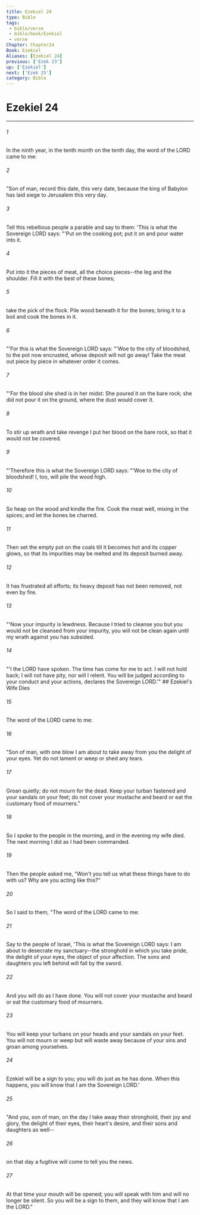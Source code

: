 ```yaml
---
title: Ezekiel 24
type: Bible
tags:
 - bible/verse
 - bible/book/Ezekiel
 - verse
Chapter: Chapter24
Book: Ezekiel
Aliases: [Ezekiel 24]
previous: ['Ezek 23']
up: ['Ezekiel']
next: ['Ezek 25']
category: Bible
---
```

# Ezekiel 24

***


###### 1 
In the ninth year, in the tenth month on the tenth day, the word of the LORD came to me: 

###### 2 
"Son of man, record this date, this very date, because the king of Babylon has laid siege to Jerusalem this very day. 

###### 3 
Tell this rebellious people a parable and say to them: 'This is what the Sovereign LORD says: "'Put on the cooking pot; put it on and pour water into it. 

###### 4 
Put into it the pieces of meat, all the choice pieces--the leg and the shoulder. Fill it with the best of these bones; 

###### 5 
take the pick of the flock. Pile wood beneath it for the bones; bring it to a boil and cook the bones in it. 

###### 6 
"'For this is what the Sovereign LORD says: "'Woe to the city of bloodshed, to the pot now encrusted, whose deposit will not go away! Take the meat out piece by piece in whatever order it comes. 

###### 7 
"'For the blood she shed is in her midst: She poured it on the bare rock; she did not pour it on the ground, where the dust would cover it. 

###### 8 
To stir up wrath and take revenge I put her blood on the bare rock, so that it would not be covered. 

###### 9 
"'Therefore this is what the Sovereign LORD says: "'Woe to the city of bloodshed! I, too, will pile the wood high. 

###### 10 
So heap on the wood and kindle the fire. Cook the meat well, mixing in the spices; and let the bones be charred. 

###### 11 
Then set the empty pot on the coals till it becomes hot and its copper glows, so that its impurities may be melted and its deposit burned away. 

###### 12 
It has frustrated all efforts; its heavy deposit has not been removed, not even by fire. 

###### 13 
"'Now your impurity is lewdness. Because I tried to cleanse you but you would not be cleansed from your impurity, you will not be clean again until my wrath against you has subsided. 

###### 14 
"'I the LORD have spoken. The time has come for me to act. I will not hold back; I will not have pity, nor will I relent. You will be judged according to your conduct and your actions, declares the Sovereign LORD.'" ## Ezekiel's Wife Dies 

###### 15 
The word of the LORD came to me: 

###### 16 
"Son of man, with one blow I am about to take away from you the delight of your eyes. Yet do not lament or weep or shed any tears. 

###### 17 
Groan quietly; do not mourn for the dead. Keep your turban fastened and your sandals on your feet; do not cover your mustache and beard or eat the customary food of mourners." 

###### 18 
So I spoke to the people in the morning, and in the evening my wife died. The next morning I did as I had been commanded. 

###### 19 
Then the people asked me, "Won't you tell us what these things have to do with us? Why are you acting like this?" 

###### 20 
So I said to them, "The word of the LORD came to me: 

###### 21 
Say to the people of Israel, 'This is what the Sovereign LORD says: I am about to desecrate my sanctuary--the stronghold in which you take pride, the delight of your eyes, the object of your affection. The sons and daughters you left behind will fall by the sword. 

###### 22 
And you will do as I have done. You will not cover your mustache and beard or eat the customary food of mourners. 

###### 23 
You will keep your turbans on your heads and your sandals on your feet. You will not mourn or weep but will waste away because of your sins and groan among yourselves. 

###### 24 
Ezekiel will be a sign to you; you will do just as he has done. When this happens, you will know that I am the Sovereign LORD.' 

###### 25 
"And you, son of man, on the day I take away their stronghold, their joy and glory, the delight of their eyes, their heart's desire, and their sons and daughters as well-- 

###### 26 
on that day a fugitive will come to tell you the news. 

###### 27 
At that time your mouth will be opened; you will speak with him and will no longer be silent. So you will be a sign to them, and they will know that I am the LORD." 
